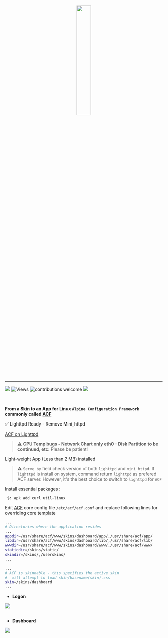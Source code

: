 <br>
<br>
<div align="center">
 <img src="https://github.com/trinity-labs/trinity-skin/assets/45216746/f8b4b03a-1371-4abb-bf4a-fd9e2a1c7446" width="30%">
</div>

<br>
<hr/>

  ![](https://img.shields.io/github/stars/trinity-labs/trinity-skin.svg)
  ![Views](https://img.shields.io/endpoint?url=https%3A%2F%2Fhits.dwyl.com%2Ftrinity-labs%2Ftrinity-skin.json%3Fcolor%3Dpurple)
  ![contributions welcome](https://img.shields.io/badge/contributions-welcome-ff69b4.svg?style=flat)
  ![](https://img.shields.io/github/issues/trinity-labs/trinity-skin.svg)
 
<br>

**From a Skin to an App for Linux `Alpine Configuration Framework` commonly called [ACF](https://wiki.alpinelinux.org/wiki/Alpine_Configuration_Framework_Design)**
<br>

✅ Lighttpd Ready - Remove Mini_httpd 

[ACF on Lighttpd](https://gitlab.alpinelinux.org/trinity-labs/mini_httpd-lighttpd)

> ⚠️ **CPU Temp bugs - Network Chart only eth0 - Disk Partition to be continued, etc:** Please be patient!

Light-weight App (Less than 2 MB) installed

> ⚠️ `Serve by` field check version of both `lighttpd` and `mini_httpd`. If `lighttpd` is install on system, command return `lighttpd` as prefered ACF server. However, it's the best choice to switch to `lighttpd` for `ACF`

Install essential packages :

```bash
 $: apk add curl util-linux
```

Edit [ACF](https://wiki.alpinelinux.org/wiki/Alpine_Configuration_Framework_Design#ACF_Layout) core config file `/etc/acf/acf.conf` and replace following lines for overriding core template
 
  ```bash
 ...
 # Directories where the application resides
 ...
appdir=/usr/share/acf/www/skins/dashboard/app/,/usr/share/acf/app/
libdir=/usr/share/acf/www/skins/dashboard/lib/,/usr/share/acf/lib/
wwwdir=/usr/share/acf/www/skins/dashboard/www/,/usr/share/acf/www/
staticdir=/skins/static/
skindir=/skins/,/userskins/
...
  ```
  
   ```bash
 ...
# ACF is skinnable - this specifies the active skin
#  will attempt to load skin/basename(skin).css
skin=/skins/dashboard
...
  ```

- **Logon**

<img src="https://github.com/trinity-labs/dashboard-skin/assets/45216746/bf78f68a-d45f-492c-b348-3b00cf3c5b4b">
<br>
<br>

- **Dashboard**

<img src="https://github.com/trinity-labs/dashboard-skin/assets/45216746/9e465dad-57b6-4cf7-b9eb-3d9b1c25fb0c">
